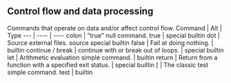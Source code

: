 ## Control flow and data processing
Commands that operate on data and/or affect control flow. 
Command |	Alt | Type
--- | ---- | ----
colon |	"true" null command. 	true |	special builtin
dot |	Source external files. 	source 	special builtin
false |	Fail at doing nothing. 	|	builtin
continue / break |	continue with or break out of loops. | special builtin
let |	Arithmetic evaluation simple command. | builtin
return |	Return from a function with a specified exit status. | special builtin
[ |	The classic test simple command.  	test |	builtin
